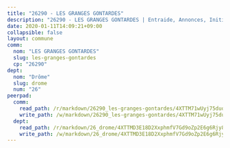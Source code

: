 ```yaml
---
title: "26290 - LES GRANGES GONTARDES"
description: "26290 - LES GRANGES GONTARDES | Entraide, Annonces, Initiatives"
date: 2020-01-11T14:09:21+09:00
collapsible: false
layout: commune
comm:
  nom: "LES GRANGES GONTARDES"
  slug: les-granges-gontardes
  cp: "26290"
dept:
  nom: "Drôme"
  slug: drome
  num: "26"
peerpad:
  comm:
    read_path: /r/markdown/26290_les-granges-gontardes/4XTTM71wUyj75duqSMsW3EyeNjtFq6FaSXUKRH9B65K9ZTUyz
    write_path: /w/markdown/26290_les-granges-gontardes/4XTTM71wUyj75duqSMsW3EyeNjtFq6FaSXUKRH9B65K9ZTUyz-K3TgUD9hxXut2NipY8iYTdXDn8dt2qqEBHXL2dmq3NraJYC1iYepUNAvLgNKsb2ajZCUvcvpS7aWaVNWKfux6NJ8WkkbhZcWzCWs9ZqvuY8MhxebUPsnZaQh7zKCkQmrBywtXL9i
  dept:
    read_path: /r/markdown/26_drome/4XTTMD3E18D2XxphmfV7Gd9oZp2E6g6Rjy8yoyyuT4SyeeDZv
    write_path: /w/markdown/26_drome/4XTTMD3E18D2XxphmfV7Gd9oZp2E6g6Rjy8yoyyuT4SyeeDZv-K3TgUGX4nG6FnUgVjDeodHJBzD4Z7jTqAJwquijk1LCW8AWc9CAemuRZDQCZC8aha3sgQcHNRUHizJ1bQGiTeNjxAKKxoxsNxcJ7pjGzQ4icP1ftCA9sHED31LddZbCgpf6zkM4Q
---
```


